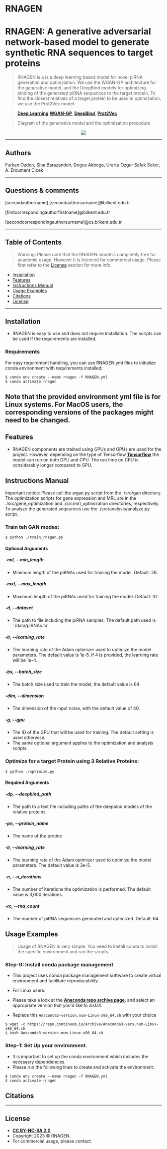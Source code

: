 # RNAGEN


# RNAGEN: A generative adversarial network-based model to generate synthetic RNA sequences to target proteins



> RNAGEN is a is a deep learning based model for novel piRNA generation and optimziation. We use the WGAN-GP architecture for the generative model, and the DeepBind models for optimizing binding of the generated piRNA sequences to the target protein. To find the closest relatives of a target protein to be used in optimization, we use the Prot2Vec model.

> <a href="https://en.wikipedia.org/wiki/Deep_learning" target="_blank">**Deep Learning**</a>,<a href="https://arxiv.org/pdf/1704.00028v3.pdf" target="_blank">**WGAN-GP**</a>, <a href="https://www.nature.com/articles/nbt.3300." target="_blank">**DeepBind**</a>, <a href="https://dataverse.harvard.edu/dataset.xhtml?persistentId=doi:10.7910/DVN/JMFHTN" target="_blank">**Prot2Vec**</a>

> Diagram of the generative model and the optimization procedure

<p align="center">
<img src="./figures/diagram.png"   class="center"><br>

<!-- > Diagram of the optimization procedure for ribosome load and gene expression

<p align="center">
<img src="./figures/optimization.png"   class="center"><br> -->

---

## Authors

Furkan Ozden, Sina Barazandeh, Dogus Akboga, Urartu Ozgur Safak Seker, A. Ercument Cicek

---

## Questions & comments 

[secondauthorname].[secondauthorsurname]@bilkent.edu.tr

[firstcorrespondingauthorfirstname]@bilkent.edu.tr

[secondcorrespondingauthorsurname]@cs.bilkent.edu.tr


---


## Table of Contents 

> Warning: Please note that the RNAGEN model is completely free for academic usage. However it is licenced for commercial usage. Please first refer to the [License](#license) section for more info.

- [Installation](#installation)
- [Features](#features)
- [Instructions Manual](#instructions-manual)
- [Usage Examples](#usage-examples)
- [Citations](#citations)
- [License](#license)


---

## Installation

- RNAGEN is easy to use and does not require installation. The scripts can be used if the requirements are installed.

### Requirements

For easy requirement handling, you can use RNAGEN.yml files to initialize conda environment with requirements installed:

```shell
$ conda env create --name rnagen -f RNAGEN.yml
$ conda activate rnagen
```

Note that the provided environment yml file is for Linux systems. For MacOS users, the corresponding versions of the packages might need to be changed.
---

## Features

- RNAGEN components are trained using GPUs and GPUs are used for the project. However, depending on the type of Tensorflow <a href="https://www.tensorflow.org/" target="_blank">**Tensorflow**</a> the model can run on both GPU and CPU. The run time on CPU is considerably longer compared to GPU.


## Instructions Manual
Important notice: Please call the wgan.py script from the ./src/gan directory. The optimization scripts for gene expression and MRL are in the ./src/gene_optimization and ./src/mrl_optimization directories, respectively. To analyze the generated seqeunces use the ./src/analysis/analyze.py script.

### Train teh GAN modes:

```shell
$ python ./train_rnagen.py
```


#### Optional Arguments

##### -mil, --min_length
- Minimum length of the piRNAs used for training the model. Default: 26.

##### -mxl, --max_length
- Maximum length of the piRNAs used for training the model. Default: 32.

##### -d, --dataset
- The path to file including the piRNA samples. The default path used is './data/piRNAs.fa'.

##### -lr, --learning_rate
- The learning rate of the Adam optimizer used to optimize the model parameters. The default value is 1e-5. If 4 is provided, the learning rate will be 1e-4. 

##### -bs, --batch_size
- The batch size used to train the model, the default value is 64 

##### -dim, --dimension
- The dimension of the input noise, with the default value of 40.

##### -g, --gpu
- The ID of the GPU that will be used for training. The default setting is used otherwise.
- The same optional argument applies to the optimization and analysis scripts.

### Optimize for a target Protein using 3 Relative Proteins:

```shell
$ python ./optimize.py
```

#### Required Arguments

##### -dp, --deepbind_path
- The path to a text file including paths of the deepbind models of the relative proteins

##### -pn, --protein_name
- The name of the protine

##### -lr, --learning_rate
- The learning rate of the Adam optimizer used to optimize the model parameters. The default value is 3e-5. 

##### -n, --n_iterations
- The number of iterations the optimization is performed. The default value is 3,000 iterations.

##### -rc, --rna_count
- The number of piRNA sequences generated and optimized. Default: 64.

## Usage Examples

> Usage of RNAGEN is very simple. You need to install conda to install the specific environment and run the scripts.

### Step-0: Install conda package management

- This project uses conda package management software to create virtual environment and facilitate reproducability.

- For Linux users:
 - Please take a look at the <a href="https://repo.anaconda.com/archive/" target="_blank">**Anaconda repo archive page**</a>, and select an appropriate version that you'd like to install.
 - Replace this `Anaconda3-version.num-Linux-x86_64.sh` with your choice

```shell
$ wget -c https://repo.continuum.io/archive/Anaconda3-vers.num-Linux-x86_64.sh
$ bash Anaconda3-version.num-Linux-x86_64.sh
```


### Step-1: Set Up your environment.

- It is important to set up the conda environment which includes the necessary dependencies.
- Please run the following lines to create and activate the environment:

```shell
$ conda env create --name rnagen -f RNAGEN.yml
$ conda activate rnagen
```

## Citations

---

## License


- **[CC BY-NC-SA 2.0](https://creativecommons.org/licenses/by-nc-sa/2.0/)**
- Copyright 2023 © RNAGEN.
- For commercial usage, please contact.